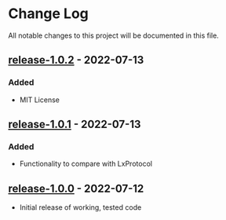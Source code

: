 # Change Log

All notable changes to this project will be documented in this file.

## [release-1.0.2](https://github.com/SWastling/geprotocol/tree/release-1.0.2) - 2022-07-13

### Added 
- MIT License

## [release-1.0.1](https://github.com/SWastling/geprotocol/tree/release-1.0.1) - 2022-07-13

### Added 
- Functionality to compare with LxProtocol

## [release-1.0.0](https://github.com/SWastling/geprotocol/tree/release-1.0.0) - 2022-07-12

- Initial release of working, tested code
